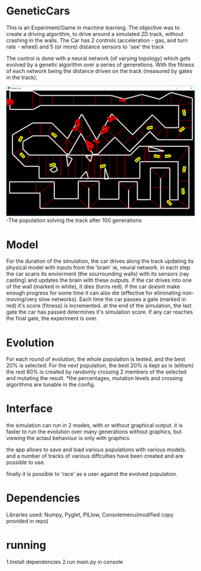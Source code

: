 # GeneticCars

This is an Experiment/Game in machine learning.
The objective was to create a driving algorithm, to drive around a simulated 2D track, without crashing in the walls.
The Car has 2 controls (acceleration - gas, and turn rate - wheel) and 5 (or more) distance sensors to 'see' the track

The control is done with a neural network (of varying topology) which gets evolved by a genetic algorithm over a series of generetions.
With the fitness of each network being the distance driven on the track (measured by gates in the track).

![Alt text](/doc/After100generations.PNG?raw=true "The population solving the track after 100 generations")
-The population solving the track after 100 generations

# Model
For the duration of the simulation, the car drives along the track updating its physical model
with inputs from the 'brain' ie, neural network. in each step the car scans its enviorment (the sourrounding walls) with its sensors (ray casting) and updates the brain with these outputs. if the car drives into one of the wall (marked in white), it dies (turns red). if the car doesnt make enough progress for some time it can also die (effective for eliminating non-moving/very slow networks). 
Each time the car passes a gate (marked in red) it's score (fitness) is incremented. at the end of the simulation, the last gate the car has passed determines it's simulation score.
if any car reaches the final gate, the experiment is over. 

# Evolution
For each round of evolution, the whole population is tested, and the best 20% is selected.
For the next population, the best 20% is kept as is (elitism)
the rest 80% is created by randomly crossing 2 members of the selected and mutating the result.
*the percentages, mutation levels and crossing algorithms are tunable in the config.

# Interface
the simulation can run in 2 modes, with or without graphical output. 
it is faster to run the evolution over many generations without graphics, but viewing the actaul behaviour is only with graphics

the app allows to save and load various populations with various models.
and a number of tracks of various diffculties have been created and are possible to use.

finally it is possible to 'race' as a user against the evolved population.

# Dependencies
Libraries used: Numpy, Pyglet, PILlow, Consolemenu(modified copy provided in repo)

# running
1.Install dependencies 
2.run main.py in console

